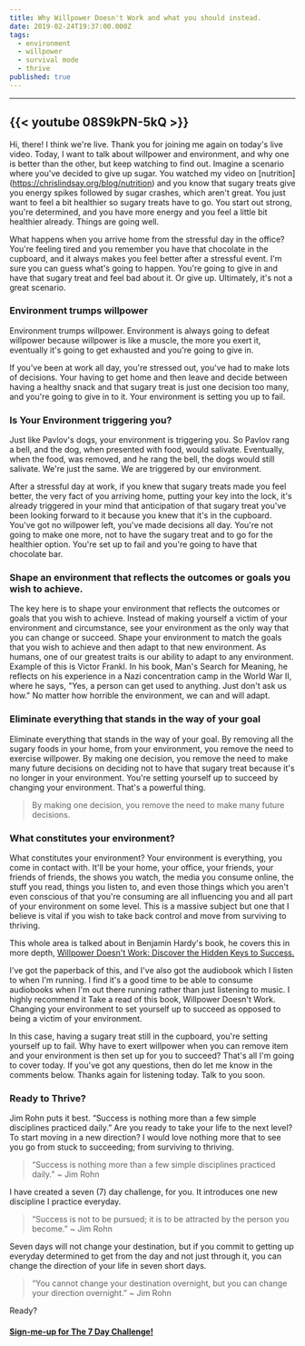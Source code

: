 ```yaml
---
title: Why Willpower Doesn't Work and what you should instead.
date: 2019-02-24T19:37:00.000Z
tags:
  - environment
  - willpower
  - survival mode
  - thrive
published: true
---
```


---
{{< youtube 08S9kPN-5kQ >}}
---

Hi, there! I think we're live. Thank you for joining me again on today's live video. Today, I want to talk about willpower and environment, and why one is better than the other, but keep watching to find out. Imagine a scenario where you've decided to give up sugar. You watched my video on [nutrition] (https://chrislindsay.org/blog/nutrition) and you know that sugary treats give you energy spikes followed by sugar crashes, which aren't great. You just want to feel a bit healthier so sugary treats have to go. You start out strong, you're determined, and you have more energy and you feel a little bit healthier already. Things are going well.


What happens when you arrive home from the stressful day in the office? You're feeling tired and you remember you have that chocolate in the cupboard, and it always makes you feel better after a stressful event. I'm sure you can guess what's going to happen. You're going to give in and have that sugary treat and feel bad about it. Or give up. Ultimately, it's not a great scenario. 

### Environment trumps willpower

Environment trumps willpower. Environment is always going to defeat willpower because willpower is like a muscle, the more you exert it, eventually it's going to get exhausted and you're going to give in.

If you've been at work all day, you're stressed out, you've had to make lots of decisions. Your having to get home and then leave and decide between having a healthy snack and that sugary treat is just one decision too many, and you're going to give in to it. Your environment is setting you up to fail. 

### Is Your Environment triggering you?

Just like Pavlov's dogs, your environment is triggering you. So Pavlov rang a bell, and the dog, when presented with food, would salivate. Eventually, when the food, was removed, and he rang the bell, the dogs would still salivate. We're just the same. We are triggered by our environment.

After a stressful day at work, if you knew that sugary treats made you feel better, the very fact of you arriving home, putting your key into the lock, it's already triggered in your mind that anticipation of that sugary treat you've been looking forward to it because you knew that it's in the cupboard. You've got no willpower left, you've made decisions all day. You're not going to make one more, not to have the sugary treat and to go for the healthier option. You're set up to fail and you're going to have that chocolate bar.

### Shape an environment that reflects the outcomes or goals you wish to achieve.

The key here is to shape your environment that reflects the outcomes or goals that you wish to achieve. Instead of making yourself a victim of your environment and circumstance, see your environment as the only way that you can change or succeed. Shape your environment to match the goals that you wish to achieve and then adapt to that new environment. As humans, one of our greatest traits is our ability to adapt to any environment. Example of this is Victor Frankl. In his book, Man's Search for Meaning, he reflects on his experience in a Nazi concentration camp in the World War II, where he says, "Yes, a person can get used to anything. Just don't ask us how." No matter how horrible the environment, we can and will adapt. 

### Eliminate everything that stands in the way of your goal

Eliminate everything that stands in the way of your goal. By removing all the sugary foods in your home, from your environment, you remove the need to exercise willpower. By making one decision, you remove the need to make many future decisions on deciding not to have that sugary treat because it's no longer in your environment. You're setting yourself up to succeed by changing your environment. That's a powerful thing.

> By making one decision, you remove the need to make many future decisions.

### What constitutes your environment?

What constitutes your environment? Your environment is everything, you come in contact with. It'll be your home, your office, your friends, your friends of friends, the shows you watch, the media you consume online, the stuff you read, things you listen to, and even those things which you aren't even conscious of that you're consuming are all influencing you and all part of your environment on some level. This is a massive subject but one that I believe is vital if you wish to take back control and move from surviving to thriving. 

This whole area is talked about in Benjamin Hardy's book, he covers this in more depth, [Willpower Doesn't Work: Discover the Hidden Keys to Success.](https://www.amazon.co.uk/dp/B079VR5T6B/ref=cm_sw_em_r_mt_dp_U_6x.CCb5JDDRNW)

I've got the paperback of this, and I've also got the audiobook which I listen to when I'm running. I find it's a good time to be able to consume audiobooks when I'm out there running rather than just listening to music. I highly recommend it Take a read of this book, Willpower Doesn't Work. Changing your environment to set yourself up to succeed as opposed to being a victim of your environment.


In this case, having a sugary treat still in the cupboard, you're setting yourself up to fail. Why have to exert willpower when you can remove item and your environment is then set up for you to succeed? That's all I'm going to cover today. If you've got any questions, then do let me know in the comments below. Thanks again for listening today. Talk to you soon.



### Ready to Thrive?

Jim Rohn puts it best. “Success is nothing more than a few simple disciplines practiced daily.” Are you ready to take your life to the next level? To start moving in a new direction? I would love nothing more that to see you go from stuck to succeeding; from surviving to thriving.

> “Success is nothing more than a few simple disciplines practiced daily.” ~ Jim Rohn

I have created a seven (7) day challenge, for you. It introduces one new discipline I practice everyday.

> “Success is not to be pursued; it is to be attracted by the person you become.” ~ Jim Rohn

Seven days will not change your destination, but if you commit to getting up everyday determined to get from the day and not just through it, you can change the direction of your life in seven short days.

> “You cannot change your destination overnight, but you can change your direction overnight.” ~ Jim Rohn

Ready?


#### [Sign-me-up for The 7 Day Challenge!](https://fearextinguishers.com/)
